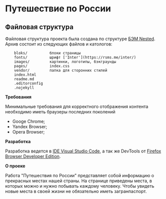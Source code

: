 # Путешествие по России

## Файловая структура

Файловая структура проекта была создана по структуре [БЭМ Nested](https://ru.bem.info/methodology/filestructure/). Архив состоит из следующих файлов и катологов:

        bloks/          блоки страницы
        fonts/          шрифт ['Inter'](https://rsms.me/inter/)
        images/         картинки, логотипы, бэкграунды
        pages/          index.css
        vendor/         папка для сторонних стилей
        index.html
        readme.md
        .editorconfig
        .nojekyll

**Требования**

Минимальные требования для корректного отображения контента необходимо иметь браузеры последних поколений
* Googe Chrome;
* Yandex Browser;
* Opera Browser;

**Разработка**

Разработка ведется в [IDE Visual Studio Code](https://visualstudio.microsoft.com/ru/vs/), а так же DevTools от [Firefox Browser Developer Edition](https://www.mozilla.org/ru/firefox/developer/).

**О проеке**

Работа "Путешествия по России" представляет собой информацию о прекрасных местах нашей страны. На странице приведены места, в которых можно и нужно побывать каждому человеку. Чтобы увидеть новые места в своей жизни не обязательно иметь загранпаспорт.
